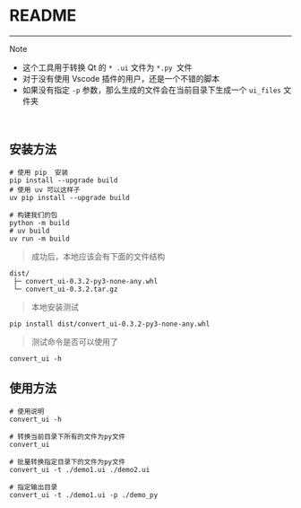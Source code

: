 # README
---
> [!note]
>
> - 这个工具用于转换 Qt 的 `* .ui` 文件为 `*.py `文件
> - 对于没有使用 Vscode 插件的用户，还是一个不错的脚本
> - 如果没有指定 `-p` 参数，那么生成的文件会在当前目录下生成一个 `ui_files` 文件夹

<br>

## 安装方法

```shell
# 使用 pip  安装
pip install --upgrade build
# 使用 uv 可以这样子
uv pip install --upgrade build

# 构建我们的包
python -m build 
# uv build
uv run -m build
```

> 成功后，本地应该会有下面的文件结构

```shell
dist/
 ├─ convert_ui-0.3.2-py3-none-any.whl
 └─ convert_ui-0.3.2.tar.gz
```

> 本地安装测试

```shell
pip install dist/convert_ui-0.3.2-py3-none-any.whl
```

> 测试命令是否可以使用了

```shell
convert_ui -h
```



## 使用方法

```shell
# 使用说明
convert_ui -h 

# 转换当前目录下所有的文件为py文件
convert_ui

# 批量转换指定目录下的文件为py文件
convert_ui -t ./demo1.ui ./demo2.ui

# 指定输出目录
convert_ui -t ./demo1.ui -p ./demo_py
```